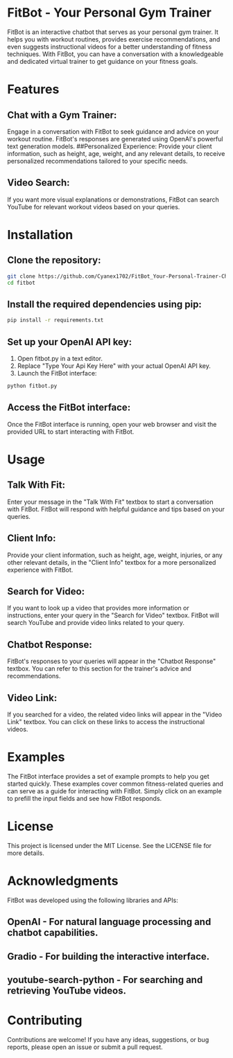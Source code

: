# FitBot - Your Personal Gym Trainer
FitBot is an interactive chatbot that serves as your personal gym trainer. It helps you with workout routines, provides exercise recommendations, and even suggests instructional videos for a better understanding of fitness techniques. With FitBot, you can have a conversation with a knowledgeable and dedicated virtual trainer to get guidance on your fitness goals.

# Features
## Chat with a Gym Trainer: 
Engage in a conversation with FitBot to seek guidance and advice on your workout routine. FitBot's responses are generated using OpenAI's powerful text generation models.
##Personalized Experience: 
Provide your client information, such as height, age, weight, and any relevant details, to receive personalized recommendations tailored to your specific needs.
## Video Search: 
If you want more visual explanations or demonstrations, FitBot can search YouTube for relevant workout videos based on your queries.

# Installation
## Clone the repository:
```bash
git clone https://github.com/Cyanex1702/FitBot_Your-Personal-Trainer-Chatbot.git
cd fitbot
```
## Install the required dependencies using pip:
```bash
pip install -r requirements.txt
```

## Set up your OpenAI API key:

1. Open fitbot.py in a text editor.
2. Replace "Type Your Api Key Here" with your actual OpenAI API key.
3. Launch the FitBot interface:
```bash
python fitbot.py
```
## Access the FitBot interface:

Once the FitBot interface is running, open your web browser and visit the provided URL to start interacting with FitBot.

# Usage
## Talk With Fit: 
Enter your message in the "Talk With Fit" textbox to start a conversation with FitBot. FitBot will respond with helpful guidance and tips based on your queries.

## Client Info: 
Provide your client information, such as height, age, weight, injuries, or any other relevant details, in the "Client Info" textbox for a more personalized experience with FitBot.

## Search for Video: 
If you want to look up a video that provides more information or instructions, enter your query in the "Search for Video" textbox. FitBot will search YouTube and provide video links related to your query.

## Chatbot Response: 
FitBot's responses to your queries will appear in the "Chatbot Response" textbox. You can refer to this section for the trainer's advice and recommendations.

## Video Link: 
If you searched for a video, the related video links will appear in the "Video Link" textbox. You can click on these links to access the instructional videos.

# Examples
The FitBot interface provides a set of example prompts to help you get started quickly. These examples cover common fitness-related queries and can serve as a guide for interacting with FitBot. Simply click on an example to prefill the input fields and see how FitBot responds.

# License
This project is licensed under the MIT License. See the LICENSE file for more details.

# Acknowledgments
FitBot was developed using the following libraries and APIs:

## OpenAI - For natural language processing and chatbot capabilities.
## Gradio - For building the interactive interface.
## youtube-search-python - For searching and retrieving YouTube videos.
# Contributing
Contributions are welcome! If you have any ideas, suggestions, or bug reports, please open an issue or submit a pull request.
